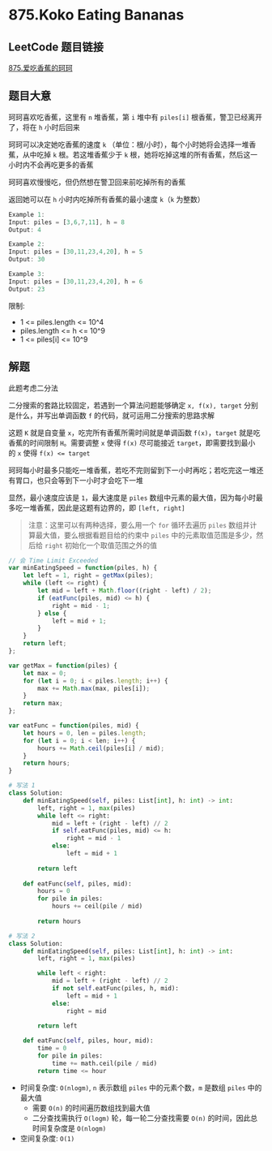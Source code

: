 # 875.Koko Eating Bananas

## LeetCode 题目链接

[875.爱吃香蕉的珂珂](https://leetcode.cn/problems/koko-eating-bananas/)

## 题目大意

珂珂喜欢吃香蕉，这里有 `n` 堆香蕉，第 `i` 堆中有 `piles[i]` 根香蕉，警卫已经离开了，将在 `h` 小时后回来

珂珂可以决定她吃香蕉的速度 `k` （单位：根/小时），每个小时她将会选择一堆香蕉，从中吃掉 `k` 根。若这堆香蕉少于 `k` 根，她将吃掉这堆的所有香蕉，然后这一小时内不会再吃更多的香蕉

珂珂喜欢慢慢吃，但仍然想在警卫回来前吃掉所有的香蕉

返回她可以在 `h` 小时内吃掉所有香蕉的最小速度 `k`（`k` 为整数）

```js
Example 1:
Input: piles = [3,6,7,11], h = 8
Output: 4

Example 2:
Input: piles = [30,11,23,4,20], h = 5
Output: 30

Example 3:
Input: piles = [30,11,23,4,20], h = 6
Output: 23
```

限制:
- 1 <= piles.length <= 10^4
- piles.length <= h <= 10^9
- 1 <= piles[i] <= 10^9

## 解题

此题考虑二分法

二分搜索的套路比较固定，若遇到一个算法问题能够确定 `x, f(x), target` 分别是什么，并写出单调函数 `f` 的代码，就可运用二分搜索的思路求解

这题 `K` 就是自变量 `x`，吃完所有香蕉所需时间就是单调函数 `f(x)`，`target` 就是吃香蕉的时间限制 `H`。需要调整 `x` 使得 `f(x)` 尽可能接近 `target`，即需要找到最小的 `x` 使得 `f(x) <= target`

珂珂每小时最多只能吃一堆香蕉，若吃不完则留到下一小时再吃；若吃完这一堆还有胃口，也只会等到下一小时才会吃下一堆

显然，最小速度应该是 `1`，最大速度是 `piles` 数组中元素的最大值，因为每小时最多吃一堆香蕉，因此是这题有边界的，即 `[left, right]`

> 注意：这里可以有两种选择，要么用一个 `for` 循环去遍历 `piles` 数组并计算最大值，要么根据看题目给的约束中 `piles` 中的元素取值范围是多少，然后给 `right` 初始化一个取值范围之外的值

```js
// 会 Time Limit Exceeded
var minEatingSpeed = function(piles, h) {
    let left = 1, right = getMax(piles);
    while (left <= right) {
        let mid = left + Math.floor((right - left) / 2);
        if (eatFunc(piles, mid) <= h) {
            right = mid - 1; 
        } else {
            left = mid + 1;
        }
    }
    return left;
};

var getMax = function(piles) {
    let max = 0;
    for (let i = 0; i < piles.length; i++) {
        max += Math.max(max, piles[i]);
    }
    return max;
};

var eatFunc = function(piles, mid) {
    let hours = 0, len = piles.length;
    for (let i = 0; i < len; i++) {
        hours += Math.ceil(piles[i] / mid);
    }
    return hours;
}
```
```python
# 写法 1
class Solution:
    def minEatingSpeed(self, piles: List[int], h: int) -> int:
        left, right = 1, max(piles)
        while left <= right:
            mid = left + (right - left) // 2
            if self.eatFunc(piles, mid) <= h:
                right = mid - 1
            else:
                left = mid + 1
        
        return left
    
    def eatFunc(self, piles, mid):
        hours = 0
        for pile in piles:
            hours += ceil(pile / mid)
        
        return hours

# 写法 2
class Solution:
    def minEatingSpeed(self, piles: List[int], h: int) -> int:
        left, right = 1, max(piles)

        while left < right:
            mid = left + (right - left) // 2
            if not self.eatFunc(piles, h, mid):
                left = mid + 1
            else:
                right = mid

        return left
    
    def eatFunc(self, piles, hour, mid):
        time = 0
        for pile in piles:
            time += math.ceil(pile / mid)
        return time <= hour
```

- 时间复杂度: `O(nlogm)`, `n` 表示数组 `piles` 中的元素个数，`m` 是数组 `piles` 中的最大值
  - 需要 `O(n)` 的时间遍历数组找到最大值
  - 二分查找需执行 `O(logm)` 轮，每一轮二分查找需要 `O(n)` 的时间，因此总时间复杂度是 `O(nlogm)`
- 空间复杂度: `O(1)`
